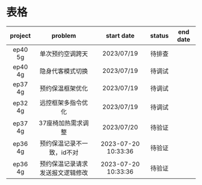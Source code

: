 # 表格

| project |     problem      |     start date      | status | end date |
|:-------:|:----------------:|:-------------------:|:------:|:--------:|
| ep40 5g |     单次预约空调跨天     |     2023/07/19      |  待排查   |          |
| ep40 4g |     隐身代客模式切换     |     2023/07/19      |  待调试   |          |
| ep37 4g |     预约保温框架优化     |     2023/07/19      |  待调试   |          |
| ep32 4g |    远控框架多指令优化     |     2023/07/19      |  待调试   |          |
| ep37 4g |    37座椅加热需求调整    |     2023/07/20      |  待验证   |          |
| ep36 4g |  预约保温记录不一致，id不对  | 2023-07-20 10:33:36 |  待验证   |          |
| ep36 4g | 预约保温记录请求发送报文逻辑修改 | 2023-07-20 10:33:36 |  待验证   |          |